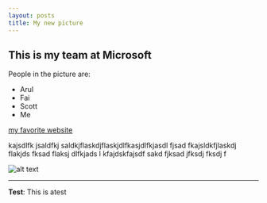 ```yaml
---
layout: posts
title: My new picture
---
```


## This is my team at Microsoft
People in the picture are:
- Arul
- Fai
- Scott
- Me

[my favorite website](http://www.google.com)

kajsdlfk jsaldfkj saldkjflaskdjflaskjdlfkasjdlfkjasdl fjsad fkajsldkfjlaskdj flakjds fksad flaksj dlfkjads l
kfajdskfajsdf sakd fjksad jfksdj fksdj f



![alt text](../assets/images/grouppic.jpg "Team Picture")

---
**Test**: This is atest
